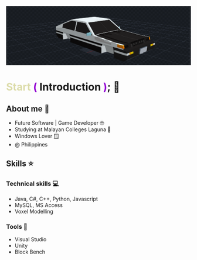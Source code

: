 <img src="https://github.com/pandesal12/pandesal12/blob/main/model.png?raw=true"/>

<h1>
<span style="color:#DCDCAA">Start</span>
<span style="color:#9400D3">(</span>
Introduction
<span style="color:#9400D3">)</span>; 🚩
</h1>

## About me 💾
- Future Software | Game Developer 🤓
- Studying at Malayan Colleges Laguna 🎒
- Windows Lover 🪟
- @ Philippines 


## Skills ⭐

### Technical skills 💻
- Java, C#, C++, Python, Javascript
- MySQL, MS Access
- Voxel Modelling

### Tools 🔧
- Visual Studio
- Unity
- Block Bench




